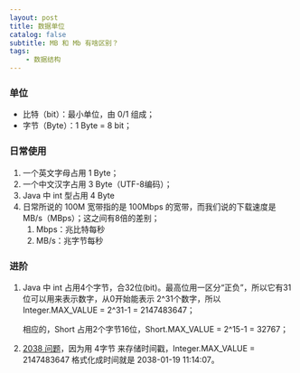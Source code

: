 ```yaml
---
layout: post
title: 数据单位
catalog: false
subtitle: MB 和 Mb 有啥区别？
tags:
    - 数据结构
---
```


### 单位

* 比特（bit）：最小单位，由 0/1 组成；
* 字节（Byte）：1 Byte = 8 bit；

### 日常使用

1. 一个英文字母占用 1 Byte；
2. 一个中文汉字占用 3 Byte（UTF-8编码）；
3. Java 中 int 型占用 4 Byte
4. 日常所说的 100M 宽带指的是 100Mbps 的宽带，而我们说的下载速度是 MB/s（MBps）；这之间有8倍的差别；
   1. Mbps：兆比特每秒
   2. MB/s：兆字节每秒

### 进阶

1. Java 中 int 占用4个字节，合32位(bit)。最高位用一区分“正负”，所以它有31位可以用来表示数字，从0开始能表示 2^31个数字，所以Integer.MAX_VALUE = 2^31-1 = 2147483647；

   相应的，Short 占用2个字节16位，Short.MAX_VALUE = 2^15-1 = 32767；

2. [2038 问题](https://zh.wikipedia.org/zh-cn/2038%E5%B9%B4%E9%97%AE%E9%A2%98)，因为用 4字节 来存储时间戳，Integer.MAX_VALUE = 2147483647 格式化成时间就是 2038-01-19 11:14:07。



